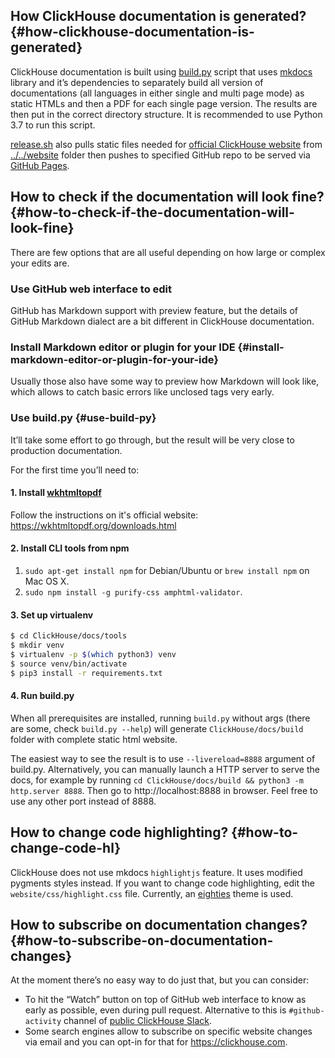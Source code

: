 ## How ClickHouse documentation is generated? {#how-clickhouse-documentation-is-generated}

ClickHouse documentation is built using [build.py](build.py) script that uses [mkdocs](https://www.mkdocs.org) library and it’s dependencies to separately build all version of documentations (all languages in either single and multi page mode) as static HTMLs and then a PDF for each single page version. The results are then put in the correct directory structure. It is recommended to use Python 3.7 to run this script.

[release.sh](release.sh) also pulls static files needed for [official ClickHouse website](https://clickhouse.com) from [../../website](../../website) folder then pushes to specified GitHub repo to be served via [GitHub Pages](https://pages.github.com).

## How to check if the documentation will look fine? {#how-to-check-if-the-documentation-will-look-fine}

There are few options that are all useful depending on how large or complex your edits are.

### Use GitHub web interface to edit

GitHub has Markdown support with preview feature, but the details of GitHub Markdown dialect are a bit different in ClickHouse documentation.

### Install Markdown editor or plugin for your IDE {#install-markdown-editor-or-plugin-for-your-ide}

Usually those also have some way to preview how Markdown will look like, which allows to catch basic errors like unclosed tags very early.

### Use build.py {#use-build-py}

It’ll take some effort to go through, but the result will be very close to production documentation.

For the first time you’ll need to:

#### 1. Install [wkhtmltopdf](https://wkhtmltopdf.org/)

Follow the instructions on it's official website: <https://wkhtmltopdf.org/downloads.html>

#### 2. Install CLI tools from npm

1. `sudo apt-get install npm` for Debian/Ubuntu or `brew install npm` on Mac OS X.
2. `sudo npm install -g purify-css amphtml-validator`.

#### 3. Set up virtualenv

``` bash
$ cd ClickHouse/docs/tools
$ mkdir venv
$ virtualenv -p $(which python3) venv
$ source venv/bin/activate
$ pip3 install -r requirements.txt
```

#### 4. Run build.py

When all prerequisites are installed, running `build.py` without args (there are some, check `build.py --help`) will generate `ClickHouse/docs/build` folder with complete static html website.

The easiest way to see the result is to use `--livereload=8888` argument of build.py. Alternatively, you can manually launch a HTTP server to serve the docs, for example by running `cd ClickHouse/docs/build && python3 -m http.server 8888`. Then go to http://localhost:8888 in browser. Feel free to use any other port instead of 8888.

## How to change code highlighting? {#how-to-change-code-hl}

ClickHouse does not use mkdocs `highlightjs` feature. It uses modified pygments styles instead.
If you want to change code highlighting, edit the `website/css/highlight.css` file.
Currently, an [eighties](https://github.com/idleberg/base16-pygments/blob/master/css/base16-eighties.dark.css) theme
is used.

## How to subscribe on documentation changes? {#how-to-subscribe-on-documentation-changes}

At the moment there’s no easy way to do just that, but you can consider:

-   To hit the “Watch” button on top of GitHub web interface to know as early as possible, even during pull request. Alternative to this is `#github-activity` channel of [public ClickHouse Slack](https://join.slack.com/t/clickhousedb/shared_invite/zt-qfort0u8-TWqK4wIP0YSdoDE0btKa1w).
-   Some search engines allow to subscribe on specific website changes via email and you can opt-in for that for https://clickhouse.com.
